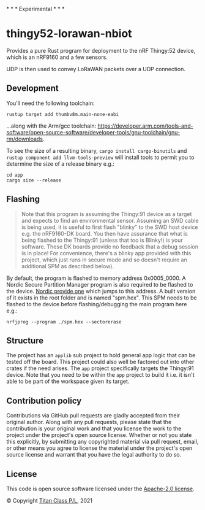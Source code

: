 \* \* \* Experimental \* \* \*

thingy52-lorawan-nbiot
===

Provides a pure Rust program for deployment to the nRF Thingy:52 device, which is an nRF9160
and a few sensors.

UDP is then used to convey LoRaWAN packets over a UDP connection.

Development
---

You'll need the following toolchain:

```
rustup target add thumbv8m.main-none-eabi
```

...along with the Arm/gcc toolchain: https://developer.arm.com/tools-and-software/open-source-software/developer-tools/gnu-toolchain/gnu-rm/downloads.

To see the size of a resulting binary,
`cargo install cargo-binutils` and `rustup component add llvm-tools-preview` will install tools to permit you to determine the size of a release binary e.g.:

```
cd app
cargo size --release
```

Flashing
---

> Note that this program is assuming the Thingy:91 device as a target and expects to find an environmental sensor.
> Assuming an SWD cable is being used, it is useful to first flash "blinky" to the SWD host device e.g. the
> nRF9160-DK board. You then have assurance that what is being flashed to the Thingy:91 (unless that too is Blinky!)
> is your software. These DK boards provide no feedback that a debug session is in place! For convenience, there's a
> blinky app provided with this project, which just runs in secure mode and so doesn't require an additional SPM as
> described below).

By default, the program is flashed to memory address 0x0005_0000. A Nordic Secure Partition Manager program is also required
to be flashed to the device. [Nordic provide one](https://github.com/nrfconnect/sdk-nrf/tree/master/samples/spm) which jumps
to this address. A built version of it exists in the root folder and is named "spm.hex". This SPM needs to be flashed to the 
device before flashing/debugging the main program here e.g.:

```
nrfjprog --program ./spm.hex --sectorerase
```

Structure
---

The project has an `applib` sub project to hold general app logic that can be tested off the board.
This project could also well be factored out into other crates if the need arises. The `app` project
specifically targets the Thingy:91 device. Note that you need to be within the `app` project
to build it i.e. it isn't able to be part of the workspace given its target.

## Contribution policy

Contributions via GitHub pull requests are gladly accepted from their original author. Along with any pull requests, please state that the contribution is your original work and that you license the work to the project under the project's open source license. Whether or not you state this explicitly, by submitting any copyrighted material via pull request, email, or other means you agree to license the material under the project's open source license and warrant that you have the legal authority to do so.

## License

This code is open source software licensed under the [Apache-2.0 license](./LICENSE).

© Copyright [Titan Class P/L](https://www.titanclass.com.au/), 2021
